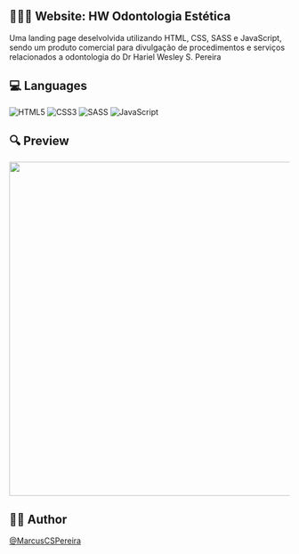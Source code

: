 ## 👨🏽‍💻 Website: HW Odontologia Estética
Uma landing page deselvolvida utilizando HTML, CSS, SASS e JavaScript, sendo um produto comercial para divulgação de procedimentos e serviços relacionados a odontologia do Dr Hariel Wesley S. Pereira

## 💻 Languages
![HTML5](https://img.shields.io/badge/html5-%23E34F26.svg?style=for-the-badge&logo=html5&logoColor=white)
![CSS3](https://img.shields.io/badge/css3-%231572B6.svg?style=for-the-badge&logo=css3&logoColor=white)
![SASS](https://img.shields.io/badge/SASS-hotpink.svg?style=for-the-badge&logo=SASS&logoColor=white)
![JavaScript](https://img.shields.io/badge/javascript-%23323330.svg?style=for-the-badge&logo=javascript&logoColor=%23F7DF1E)

## 🔍 Preview
<img width="600" src="assets/preview.gif">   

## ✍🏼 Author
[@MarcusCSPereira](https://github.com/MarcusCSPereira)
